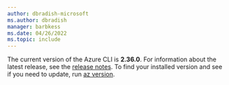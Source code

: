 ```yaml
---
author: dbradish-microsoft
ms.author: dbradish
manager: barbkess
ms.date: 04/26/2022
ms.topic: include
---
```


The current version of the Azure CLI is __2.36.0__. For information about the latest release, see the [release notes](../release-notes-azure-cli.md). To find your installed version and see if you need to update, run [az version](/cli/azure/reference-index#az_version).
